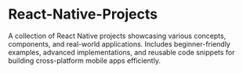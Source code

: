 # React-Native-Projects
A collection of React Native projects showcasing various concepts, components, and real-world applications. Includes beginner-friendly examples, advanced implementations, and reusable code snippets for building cross-platform mobile apps efficiently.
<br>
